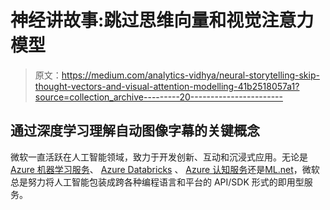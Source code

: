 # 神经讲故事:跳过思维向量和视觉注意力模型

> 原文：<https://medium.com/analytics-vidhya/neural-storytelling-skip-thought-vectors-and-visual-attention-modelling-41b2518057a1?source=collection_archive---------20----------------------->

## 通过深度学习理解自动图像字幕的关键概念

微软一直活跃在人工智能领域，致力于开发创新、互动和沉浸式应用。无论是 [Azure 机器学习服务](https://docs.microsoft.com/en-us/azure/machine-learning/service/overview-what-is-azure-ml)、 [Azure Databricks](https://docs.microsoft.com/en-us/azure/azure-databricks/what-is-azure-databricks) 、 [Azure 认知服务](https://docs.microsoft.com/en-us/azure/cognitive-services/welcome)还是[ML.net](https://docs.microsoft.com/en-us/azure/architecture/data-guide/technology-choices/data-science-and-machine-learning#mlnet)，微软总是努力将人工智能包装成跨各种编程语言和平台的 API/SDK 形式的即用型服务。